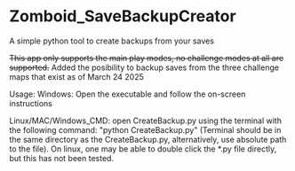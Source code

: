 # Zomboid_SaveBackupCreator
A simple python tool to create backups from your saves

~~This app only supports the main play modes, no challenge modes at all are supported.~~
Added the posibility to backup saves from the three challenge maps that exist as of March 24 2025

Usage:
  Windows:
    Open the executable and follow the on-screen instructions

  Linux/MAC/Windows_CMD:
    open CreateBackup.py using the terminal with the following command: "python CreateBackup.py" (Terminal should be in the same directory as the CreateBackup.py, alternatively, use absolute path to the file).
    On linux, one may be able to double click the *.py file directly, but this has not been tested.
